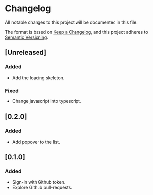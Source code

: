 # Changelog
All notable changes to this project will be documented in this file.

The format is based on [Keep a Changelog](https://keepachangelog.com/en/1.0.0/),
and this project adheres to [Semantic Versioning](https://semver.org/spec/v2.0.0.html).

## [Unreleased]

### Added
- Add the loading skeleton.

### Fixed
- Change javascript into typescript.

## [0.2.0]

### Added
- Add popover to the list.

## [0.1.0]

### Added
- Sign-in with Github token.
- Explore Github pull-requests.
